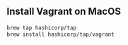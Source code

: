 

## Install Vagrant on MacOS

```bash
brew tap hashicorp/tap
brew install hashicorp/tap/vagrant
```
